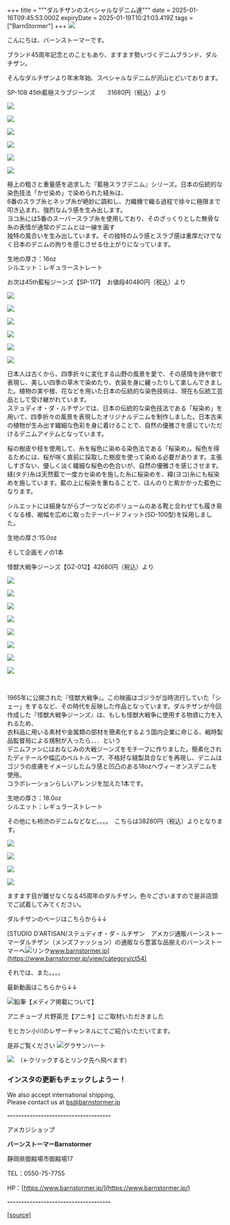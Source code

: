 +++
title = """ダルチザンのスペシャルなデニム達"""
date = 2025-01-16T09:45:53.000Z
expiryDate = 2025-01-19T10:21:03.419Z
tags = ["BarnStormer"]
+++
[![](https://stat.ameba.jp/user_images/20231023/16/barnstormer-go/b2/03/p/o0420015015354743273.png)](https://ameblo.jp/barnstormer-go/entry-12825670498.html)

こんにちは、バーンストーマーです。

ブランド45周年記念とのこともあり、ますます勢いづくデニムブランド、ダルチザン。

そんなダルチザンより年末年始、スペシャルなデニムが沢山とどいております。

SP-108 45th藍極スラブジーンズ　　31680円（税込）より

[![](https://stat.ameba.jp/user_images/20250116/18/barnstormer-go/7f/2d/j/o0466070015533832990.jpg)](https://stat.ameba.jp/user_images/20250116/18/barnstormer-go/7f/2d/j/o0466070015533832990.jpg)

[![](https://stat.ameba.jp/user_images/20250116/18/barnstormer-go/52/ee/j/o0466070015533832991.jpg)](https://stat.ameba.jp/user_images/20250116/18/barnstormer-go/52/ee/j/o0466070015533832991.jpg)

[![](https://stat.ameba.jp/user_images/20250116/18/barnstormer-go/79/56/j/o0466070015533832992.jpg)](https://stat.ameba.jp/user_images/20250116/18/barnstormer-go/79/56/j/o0466070015533832992.jpg)

[![](https://stat.ameba.jp/user_images/20250116/18/barnstormer-go/de/93/j/o0466070015533832995.jpg)](https://stat.ameba.jp/user_images/20250116/18/barnstormer-go/de/93/j/o0466070015533832995.jpg)

[![](https://stat.ameba.jp/user_images/20250116/18/barnstormer-go/94/24/j/o0640064015533833894.jpg)](https://stat.ameba.jp/user_images/20250116/18/barnstormer-go/94/24/j/o0640064015533833894.jpg)

[![](https://stat.ameba.jp/user_images/20250116/18/barnstormer-go/76/fa/j/o0640064015533833895.jpg)](https://stat.ameba.jp/user_images/20250116/18/barnstormer-go/76/fa/j/o0640064015533833895.jpg)

極上の粗さと重量感を追求した『藍極スラブデニム』シリーズ。日本の伝統的な染色技法「かせ染め」で染められた経糸は、  
6番のスラブ糸とネップ糸が絶妙に調和し、力織機で織る過程で徐々に極限まで叩き込まれ、強烈なムラ感を生み出します。  
ヨコ糸には5番のスーパースラブ糸を使用しており、そのざっくりとした無骨な糸の表情が通常のデニムとは一線を画す  
独特の風合いを生み出しています。その独特のムラ感とスラブ感は重厚だけでなく日本のデニムの拘りを感じさせる仕上がりになっています。

生地の厚さ：16oz  
シルエット：レギュラーストレート

お次は45th藍桜ジーンズ【SP-117】　お値段40480円（税込）より

[![](https://stat.ameba.jp/user_images/20250116/18/barnstormer-go/e9/ed/j/o0466070015533832997.jpg)](https://stat.ameba.jp/user_images/20250116/18/barnstormer-go/e9/ed/j/o0466070015533832997.jpg)

[![](https://stat.ameba.jp/user_images/20250116/18/barnstormer-go/88/86/j/o0466070015533832999.jpg)](https://stat.ameba.jp/user_images/20250116/18/barnstormer-go/88/86/j/o0466070015533832999.jpg)

[![](https://stat.ameba.jp/user_images/20250116/18/barnstormer-go/08/6b/j/o0466070015533833002.jpg)](https://stat.ameba.jp/user_images/20250116/18/barnstormer-go/08/6b/j/o0466070015533833002.jpg)

[![](https://stat.ameba.jp/user_images/20250116/18/barnstormer-go/34/15/j/o0466070015533833005.jpg)](https://stat.ameba.jp/user_images/20250116/18/barnstormer-go/34/15/j/o0466070015533833005.jpg)

[![](https://stat.ameba.jp/user_images/20250116/18/barnstormer-go/1e/d6/j/o0640064015533835703.jpg)](https://stat.ameba.jp/user_images/20250116/18/barnstormer-go/1e/d6/j/o0640064015533835703.jpg)

[![](https://stat.ameba.jp/user_images/20250116/18/barnstormer-go/1e/39/j/o0640064015533835705.jpg)](https://stat.ameba.jp/user_images/20250116/18/barnstormer-go/1e/39/j/o0640064015533835705.jpg)

日本人は古くから、四季折々に変化する山野の風景を愛で、その感情を詩や歌で表現し、美しい四季の草木で染めたり、衣装を身に纏ったりして楽しんできました。植物の実や根、花などを用いた日本の伝統的な染色技術は、現在も伝統工芸品として受け継がれています。  
ステュディオ・ダ・ルチザンでは、日本の伝統的な染色技法である「桜染め」を用いて、四季折々の風景を表現したオリジナルデニムを制作しました。日本古来の植物が生み出す繊細な色彩を身に着けることで、自然の優雅さを感じていただけるデニムアイテムとなっています。  
  
桜の樹皮や枝を使用して、糸を桜色に染める染色法である「桜染め」。桜色を得るためには、桜が咲く直前に採取した樹皮を使って染める必要があります。主張しすぎない、優しく淡く繊細な桜色の色合いが、自然の優雅さを感じさせます。経(タテ)糸は天然藍で一度カセ染めを施した糸に桜染めを、緯(ヨコ)糸にも桜染めを施しています。藍の上に桜染を重ねることで、ほんのりと紫かかった藍色になります。  
  
シルエットには細身ながらブーツなどのボリュームのある靴と合わせても履き易くなる様、裾幅を広めに取ったテーパードフィット(SD-100型)を採用しました。  
  
生地の厚さ:15.0oz

そして企画モノの1本　

怪獣大戦争ジーンズ【GZ-012】42680円（税込）より

[![](https://stat.ameba.jp/user_images/20250116/18/barnstormer-go/5f/ce/j/o0466070015533832980.jpg)](https://stat.ameba.jp/user_images/20250116/18/barnstormer-go/5f/ce/j/o0466070015533832980.jpg)

[![](https://stat.ameba.jp/user_images/20250116/18/barnstormer-go/9d/d8/j/o0466070015533832983.jpg)](https://stat.ameba.jp/user_images/20250116/18/barnstormer-go/9d/d8/j/o0466070015533832983.jpg)

[![](https://stat.ameba.jp/user_images/20250116/18/barnstormer-go/0d/d5/j/o0466070015533832984.jpg)](https://stat.ameba.jp/user_images/20250116/18/barnstormer-go/0d/d5/j/o0466070015533832984.jpg)

[![](https://stat.ameba.jp/user_images/20250116/18/barnstormer-go/48/75/j/o0700046615533832987.jpg)](https://stat.ameba.jp/user_images/20250116/18/barnstormer-go/48/75/j/o0700046615533832987.jpg)

[![](https://stat.ameba.jp/user_images/20250116/18/barnstormer-go/ff/4d/j/o0640064015533836638.jpg)](https://stat.ameba.jp/user_images/20250116/18/barnstormer-go/ff/4d/j/o0640064015533836638.jpg)

[![](https://stat.ameba.jp/user_images/20250116/18/barnstormer-go/17/fd/j/o0640064015533836623.jpg)](https://stat.ameba.jp/user_images/20250116/18/barnstormer-go/17/fd/j/o0640064015533836623.jpg)

[![](https://stat.ameba.jp/user_images/20250116/18/barnstormer-go/14/05/j/o0640064015533836588.jpg)](https://stat.ameba.jp/user_images/20250116/18/barnstormer-go/14/05/j/o0640064015533836588.jpg)

[![](https://stat.ameba.jp/user_images/20250116/18/barnstormer-go/65/e7/j/o0640064015533836611.jpg)](https://stat.ameba.jp/user_images/20250116/18/barnstormer-go/65/e7/j/o0640064015533836611.jpg)

  
 

1965年に公開された『怪獣大戦争』。この映画はゴジラが当時流行していた「シェー」をするなど、その時代を反映した作品となっています。ダルチザンが今回作成した『怪獣大戦争ジーンズ』は、もしも怪獣大戦争に使用する物資に力を入れるため、  
衣料品に用いる素材や金属類の部材を簡素化するよう国内企業に命じる、戦時製品監督局による規制が入ったら．．．という  
デニムファンにはおなじみの大戦ジーンズをモチーフに作りました。簡素化されたディテールや幅広のベルトループ、不格好な縫製具合などを再現し、デニムはゴジラの皮膚をイメージしたムラ感と凹凸のある18ozヘヴィーオンスデニムを使用。  
コラボレーションらしいアレンジを加えた1本です。  
  
生地の厚さ：18.0oz  
シルエット：レギュラーストレート

その他にも柿渋のデニムなどなど。。。。　こちらは38280円（税込）よりとなります。

[![](https://stat.ameba.jp/user_images/20250116/18/barnstormer-go/79/80/j/o0466070015533837482.jpg)](https://stat.ameba.jp/user_images/20250116/18/barnstormer-go/79/80/j/o0466070015533837482.jpg)

[![](https://stat.ameba.jp/user_images/20250116/18/barnstormer-go/75/4d/j/o0466070015533837451.jpg)](https://stat.ameba.jp/user_images/20250116/18/barnstormer-go/75/4d/j/o0466070015533837451.jpg)

[![](https://stat.ameba.jp/user_images/20250116/18/barnstormer-go/9e/43/j/o0466070015533837490.jpg)](https://stat.ameba.jp/user_images/20250116/18/barnstormer-go/9e/43/j/o0466070015533837490.jpg)

[![](https://stat.ameba.jp/user_images/20250116/18/barnstormer-go/5c/2f/j/o0466070015533837541.jpg)](https://stat.ameba.jp/user_images/20250116/18/barnstormer-go/5c/2f/j/o0466070015533837541.jpg)

ますます目が離せなくなる45周年のダルチザン。色々ございますので是非店頭でご試着してみてください。

ダルチザンのページはこちらから↓↓

[STUDIO D'ARTISAN/ステュディオ・ダ・ルチザン　アメカジ通販バーンストーマーダルチザン（メンズファッション）の通販なら豊富な品揃えのバーンストーマーへ![リンク](https://c.stat100.ameba.jp/ameblo/symbols/v3.20.0/svg/gray/editor_link.svg)www.barnstormer.jp](https://www.barnstormer.jp/view/category/ct54)

それでは、また。。。。

最新動画はこちらから↓↓

![鉛筆](https://stat100.ameba.jp/blog/ucs/img/char/char3/519.png)【メディア掲載について】

アニチューブ 片野英児【アニキ】にご取材いただきました

モヒカン小川のレザーチャンネルにてご紹介いただいてます。

是非ご覧ください ![グラサンハート](https://stat100.ameba.jp/blog/ucs/img/char/char3/148.png)

[![](https://stat.ameba.jp/user_images/20230412/16/barnstormer-go/6a/23/p/o0108010815269242493.png)](https://www.instagram.com/barnstormer_daily/)　（←クリックするとリンク先へ飛べます）

### インスタの更新もチェックしようー！

We also accept international shipping,  
Please contact us at bs@barnstormer.jp

**\-------------------------------------**

アメカジショップ

**バーンストーマーBarnstormer**

静岡県御殿場市御殿場17

TEL：0550-75-7755

HP：[https://www.barnstormer.jp/](https://www.barnstormer.jp/)

**\-------------------------------------**

[[source]](https://ameblo.jp/barnstormer-go/entry-12882698150.html)
